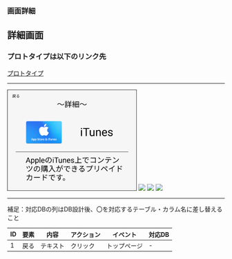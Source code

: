 ### 画面詳細
## 詳細画面
### プロトタイプは以下のリンク先
[プロトタイプ](https://www.figma.com/file/IhY27LOwgtwBdPqiLC5lNT/gamensyousai?node-id=2%3A0)
*****

<img src="../img/Details_page.png" width="300">
<img src="../img/Details1_page.png" width="300">
<img src="../img/Details2_page.png" width="300">
<img src="../img/Details3_page.png" width="300">

*****
補足：対応DBの列はDB設計後、〇を対応するテーブル・カラム名に差し替えること

|ID|要素|内容|アクション|イベント|対応DB|
|--|----|---|---------|--------|-----|
|1 |戻る|テキスト|クリック|トップページ|-|
